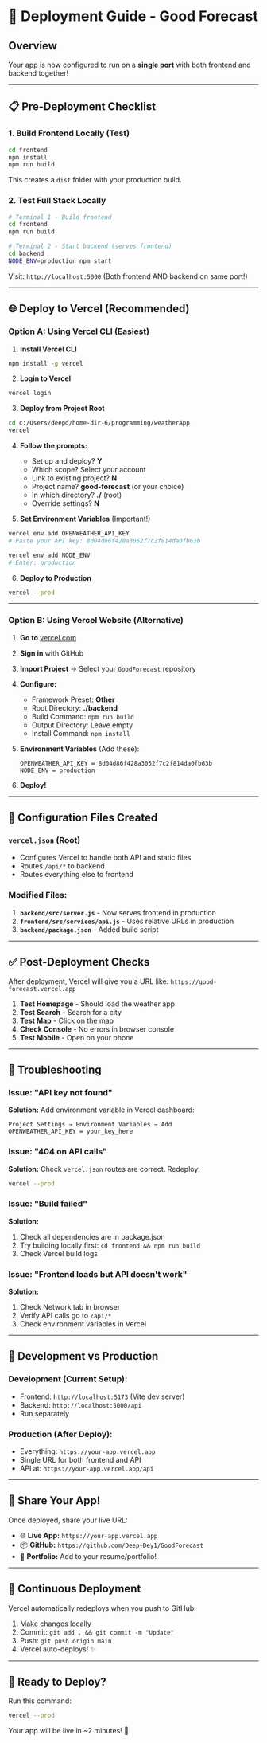 # 🚀 Deployment Guide - Good Forecast

## Overview
Your app is now configured to run on a **single port** with both frontend and backend together!

---

## 📋 Pre-Deployment Checklist

### 1. **Build Frontend Locally (Test)**
```bash
cd frontend
npm install
npm run build
```
This creates a `dist` folder with your production build.

### 2. **Test Full Stack Locally**
```bash
# Terminal 1 - Build frontend
cd frontend
npm run build

# Terminal 2 - Start backend (serves frontend)
cd backend
NODE_ENV=production npm start
```
Visit: `http://localhost:5000` (Both frontend AND backend on same port!)

---

## 🌐 Deploy to Vercel (Recommended)

### **Option A: Using Vercel CLI (Easiest)**

1. **Install Vercel CLI**
```bash
npm install -g vercel
```

2. **Login to Vercel**
```bash
vercel login
```

3. **Deploy from Project Root**
```bash
cd c:/Users/deepd/home-dir-6/programming/weatherApp
vercel
```

4. **Follow the prompts:**
   - Set up and deploy? **Y**
   - Which scope? Select your account
   - Link to existing project? **N**
   - Project name? **good-forecast** (or your choice)
   - In which directory? **./** (root)
   - Override settings? **N**

5. **Set Environment Variables** (Important!)
```bash
vercel env add OPENWEATHER_API_KEY
# Paste your API key: 8d04d86f428a3052f7c2f814da0fb63b

vercel env add NODE_ENV
# Enter: production
```

6. **Deploy to Production**
```bash
vercel --prod
```

---

### **Option B: Using Vercel Website (Alternative)**

1. **Go to** [vercel.com](https://vercel.com)
2. **Sign in** with GitHub
3. **Import Project** → Select your `GoodForecast` repository
4. **Configure:**
   - Framework Preset: **Other**
   - Root Directory: **./backend**
   - Build Command: `npm run build`
   - Output Directory: Leave empty
   - Install Command: `npm install`

5. **Environment Variables** (Add these):
   ```
   OPENWEATHER_API_KEY = 8d04d86f428a3052f7c2f814da0fb63b
   NODE_ENV = production
   ```

6. **Deploy!**

---

## 🔧 Configuration Files Created

### `vercel.json` (Root)
- Configures Vercel to handle both API and static files
- Routes `/api/*` to backend
- Routes everything else to frontend

### Modified Files:
1. **`backend/src/server.js`** - Now serves frontend in production
2. **`frontend/src/services/api.js`** - Uses relative URLs in production
3. **`backend/package.json`** - Added build script

---

## ✅ Post-Deployment Checks

After deployment, Vercel will give you a URL like: `https://good-forecast.vercel.app`

1. **Test Homepage** - Should load the weather app
2. **Test Search** - Search for a city
3. **Test Map** - Click on the map
4. **Check Console** - No errors in browser console
5. **Test Mobile** - Open on your phone

---

## 🐛 Troubleshooting

### Issue: "API key not found"
**Solution:** Add environment variable in Vercel dashboard:
```
Project Settings → Environment Variables → Add
OPENWEATHER_API_KEY = your_key_here
```

### Issue: "404 on API calls"
**Solution:** Check `vercel.json` routes are correct. Redeploy:
```bash
vercel --prod
```

### Issue: "Build failed"
**Solution:** 
1. Check all dependencies are in package.json
2. Try building locally first: `cd frontend && npm run build`
3. Check Vercel build logs

### Issue: "Frontend loads but API doesn't work"
**Solution:** 
1. Check Network tab in browser
2. Verify API calls go to `/api/*`
3. Check environment variables in Vercel

---

## 🎯 Development vs Production

### Development (Current Setup):
- Frontend: `http://localhost:5173` (Vite dev server)
- Backend: `http://localhost:5000/api`
- Run separately

### Production (After Deploy):
- Everything: `https://your-app.vercel.app`
- Single URL for both frontend and API
- API at: `https://your-app.vercel.app/api`

---

## 📱 Share Your App!

Once deployed, share your live URL:
- 🌐 **Live App:** `https://your-app.vercel.app`
- 📦 **GitHub:** `https://github.com/Deep-Dey1/GoodForecast`
- 💼 **Portfolio:** Add to your resume/portfolio!

---

## 🔄 Continuous Deployment

Vercel automatically redeploys when you push to GitHub:
1. Make changes locally
2. Commit: `git add . && git commit -m "Update"`
3. Push: `git push origin main`
4. Vercel auto-deploys! ✨

---

## 🚀 Ready to Deploy?

Run this command:
```bash
vercel --prod
```

Your app will be live in ~2 minutes! 🎉
